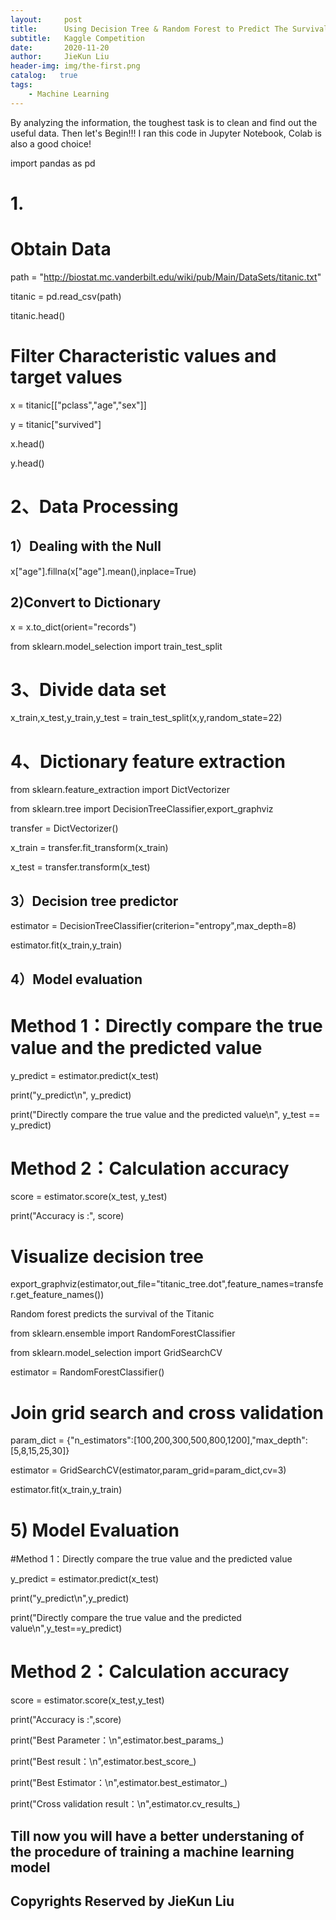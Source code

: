 ```yaml
---
layout:     post
title:      Using Decision Tree & Random Forest to Predict The Survival of Titanic
subtitle:   Kaggle Competition
date:       2020-11-20
author:     JieKun Liu
header-img: img/the-first.png
catalog:   true
tags:
    - Machine Learning
---
```


By analyzing the information, the toughest task is to clean and find out the useful data.
Then let's Begin!!!
I ran this code in Jupyter Notebook, Colab is also a good choice!

import pandas as pd

# 1.
# Obtain Data
path = "http://biostat.mc.vanderbilt.edu/wiki/pub/Main/DataSets/titanic.txt"

titanic = pd.read_csv(path)

titanic.head()

# Filter Characteristic values and target values

x = titanic[["pclass","age","sex"]]

y = titanic["survived"]

x.head()

y.head()

# 2、Data Processing

## 1）Dealing with the Null 

x["age"].fillna(x["age"].mean(),inplace=True)

## 2)Convert to Dictionary

x = x.to_dict(orient="records")

from sklearn.model_selection import train_test_split

# 3、Divide data set

x_train,x_test,y_train,y_test = train_test_split(x,y,random_state=22)

# 4、Dictionary feature extraction

from sklearn.feature_extraction import DictVectorizer

from sklearn.tree import DecisionTreeClassifier,export_graphviz

transfer = DictVectorizer()

x_train = transfer.fit_transform(x_train)

x_test = transfer.transform(x_test)

## 3）Decision tree predictor

estimator = DecisionTreeClassifier(criterion="entropy",max_depth=8)

estimator.fit(x_train,y_train)

## 4）Model evaluation

# Method 1：Directly compare the true value and the predicted value

y_predict = estimator.predict(x_test)

print("y_predict\n", y_predict)

print("Directly compare the true value and the predicted value\n", y_test == y_predict)

# Method 2：Calculation accuracy

score = estimator.score(x_test, y_test)

print("Accuracy is :", score)

# Visualize decision tree

export_graphviz(estimator,out_file="titanic_tree.dot",feature_names=transfer.get_feature_names())

Random forest predicts the survival of the Titanic

from sklearn.ensemble import RandomForestClassifier

from sklearn.model_selection import GridSearchCV

estimator = RandomForestClassifier()

# Join grid search and cross validation

param_dict = {"n_estimators":[100,200,300,500,800,1200],"max_depth":[5,8,15,25,30]}

estimator = GridSearchCV(estimator,param_grid=param_dict,cv=3)

estimator.fit(x_train,y_train)

# 5) Model Evaluation

#Method 1：Directly compare the true value and the predicted value

y_predict = estimator.predict(x_test)

print("y_predict\n",y_predict)

print("Directly compare the true value and the predicted value\n",y_test==y_predict)

# Method 2：Calculation accuracy

score = estimator.score(x_test,y_test)

print("Accuracy is :",score)

print("Best Parameter：\n",estimator.best_params_)

print("Best result：\n",estimator.best_score_)

print("Best Estimator：\n",estimator.best_estimator_)

print("Cross validation result：\n",estimator.cv_results_)


## Till now you will have a better understaning of the procedure of training a machine learning model

## Copyrights Reserved by JieKun Liu




